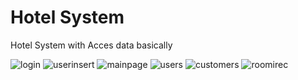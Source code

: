 
# Hotel System
Hotel System with Acces data 
basically

![login](https://github.com/user-attachments/assets/3b44f3f1-1fa8-4859-bb52-4a905f376564)
![userinsert](https://github.com/user-attachments/assets/17744110-e3d4-447f-b87f-6a7569eb76ca)
![mainpage](https://github.com/user-attachments/assets/0b3398bd-1013-433c-b7cd-653b41b430c6)
![users](https://github.com/user-attachments/assets/500561a9-b855-4d17-98a7-044d1e774bca)
![customers](https://github.com/user-attachments/assets/5303a532-a0f3-4efd-b76e-452ac516fc1d)
![roomirec](https://github.com/user-attachments/assets/efa0cbf4-3a66-4e56-a353-bcbd2b2bca79)

